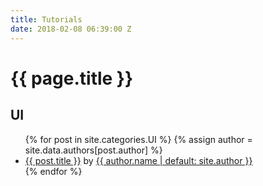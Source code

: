 ```yaml
---
title: Tutorials
date: 2018-02-08 06:39:00 Z
---
```

<h1>{{ page.title }}</h1>
<h2>UI</h2>
<ul>
  {% for post in site.categories.UI %}
  	{% assign author = site.data.authors[post.author] %}
    <li>
      <a href="{{ post.url }}">{{ post.title }}</a> by <a href="mailto:{{ author.email }}">{{ author.name | default: site.author }}</a>
    </li>
  {% endfor %}
</ul>